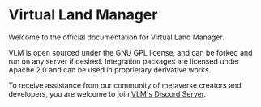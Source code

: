 # Virtual Land Manager

Welcome to the official documentation for Virtual Land Manager.

VLM is open sourced under the GNU GPL license, and can be forked and run on any server if desired. Integration packages are licensed under Apache 2.0 and can be used in proprietary derivative works.

To receive assistance from our community of metaverse creators and developers, you are welcome to join [VLM's Discord Server](https://discord.gg/hYzxFZmbvf).